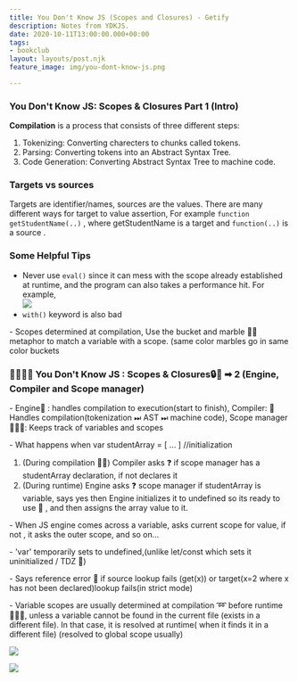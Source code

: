 ```yaml
---
title: You Don't Know JS (Scopes and Closures) - Getify
description: Notes from YDKJS.
date: 2020-10-11T13:00:00.000+00:00
tags:
- bookclub
layout: layouts/post.njk
feature_image: img/you-dont-know-js.png

---
```

### You Don't Know JS: Scopes & Closures Part 1 (Intro)

**Compilation** is a process that consists of three different steps:

1. Tokenizing: Converting charecters to chunks called tokens.
2. Parsing: Converting tokens into an Abstract Syntax Tree.
3. Code Generation: Converting Abstract Syntax Tree to machine code.

### **Targets vs sources** 

Targets are identifier/names, sources are the values. There are many different ways for target to value assertion, For example `function getStudentName(..)` , where getStudentName is a target and `function(..)` is a source .

### Some Helpful Tips

* Never use `eval()` since it can mess with the scope already established at runtime, and the program can also takes a performance hit. For example,  
  ![](/img/unnamed.png)
*  `with()` keyword is also bad

\- Scopes determined at compilation, Use the bucket and marble 🥃🎱 metaphor to match a variable with a scope. (same color marbles go in same color buckets

### 👩‍💻👩‍💻 You Don't Know JS : Scopes & Closures🔒🎉 ➡ 2 (Engine, Compiler and Scope manager)

\- Engine🚂 : handles compilation to execution(start to finish), Compiler: 📄 Handles compilation(tokenization ⏭ AST ⏭ machine code), Scope manager 👨🏻‍💼: Keeps track of variables and scopes

\- What happens when var studentArray = \[ ... \] //initialization

1. (During compilation 📄💨) Compiler asks ❓ if scope manager has a studentArray declaration, if not declares it
2. (During runtime) Engine asks ❓ scope manager if studentArray is variable, says yes then Engine initializes it to undefined so its ready to use 🏁 , and then assigns the array value to it.

\- When JS engine comes across a variable, asks current scope for value, if not , it asks the outer scope, and so on...

\- 'var' temporarily sets to undefined,(unlike let/const which sets it uninitialized / TDZ 🔪)

\- Says reference error 🤯 if source lookup fails (get(x)) or target(x=2 where x has not been declared)lookup fails(in strict mode)

\- Variable scopes are usually determined at compilation ➿ before runtime🏃🏻‍♂️, unless a variable cannot be found in the current file (exists in a different file). In that case, it is resolved at runtime( when it finds it in a different file) (resolved to global scope usually)

![](https://keep.google.com/u/0/media/v2/16P__GInVbbaNKlDjjf-k4aW8ARWC1OyeeCXXRO-v5leSX3sAMzEHP7dU_LFqvkk/1iVr3WuBG3gxpeja8sQv7ACeSfXjyvz6Qea4-xEjYlr4te9VQ6lFIdJU6O0ryiw?accept=image/gif,image/jpeg,image/jpg,image/png,image/webp,audio/aac&sz=1126)

![](https://keep.google.com/u/0/media/v2/16P__GInVbbaNKlDjjf-k4aW8ARWC1OyeeCXXRO-v5leSX3sAMzEHP7dU_LFqvkk/1Bvu2z0tFGV6TsUjXvb44SuRXkT8sXujIeRYErklZTvzGrh_zl58gCEx2ikYM-g?accept=image/gif,image/jpeg,image/jpg,image/png,image/webp,audio/aac&sz=1044)